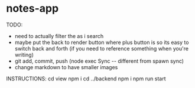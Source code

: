 # notes-app

TODO:
- need to actually filter the as i search
- maybe put the back to render button where plus button is so its easy to switch back and forth (if you need to reference something when you're writing)
- git add, commit, push (node exec Sync -- different from spawn sync)
- change markdown to have smaller images

INSTRUCTIONS:
cd view
npm i
cd ../backend
npm i
npm run start